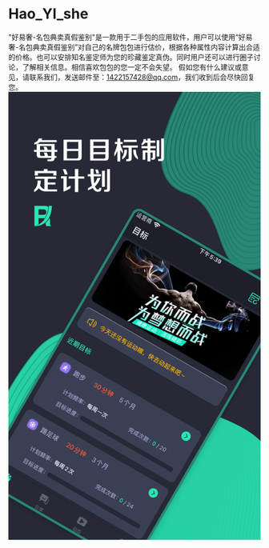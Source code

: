# Hao_YI_she
"好易奢-名包典卖真假鉴别"是一款用于二手包的应用软件，用户可以使用“好易奢-名包典卖真假鉴别”对自己的名牌包包进行估价，根据各种属性内容计算出合适的价格。也可以安排知名鉴定师为您的珍藏鉴定真伪。同时用户还可以进行圈子讨论，了解相关信息。相信喜欢包包的您一定不会失望。
假如您有什么建议或意见，请联系我们，发送邮件至：1422157428@qq.com，我们收到后会尽快回复您。
![Image text](https://github.com/qinfendezhou/Private_Sports/blob/main/%E4%B8%8A%E6%9E%B6/1.png)
